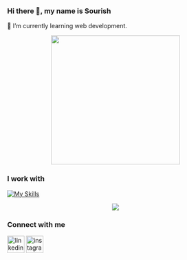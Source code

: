 ### Hi there 👋, my name is Sourish

🌱 I’m currently learning web development.
<div id="header" align="center">
  <img src="https://media.giphy.com/media/HLB0nLA36GCCo6JuB5/giphy.gif" width="300"/>
</div>

### I work with
[![My Skills](https://skillicons.dev/icons?i=mongodb,express,react,nodejs,graphql,apollo,materialui,html,css,javascript,git,linux,mysql,heroku&theme=light&perline=4)](https://skillicons.dev)

<p align="center">
  <a href="https://skillicons.dev">
    <img src="https://skillicons.dev/icons?i=mongodb,express,react,nodejs,graphql,apollo,materialui,html,css,javascript,git,linux,mysql,heroku&theme=light&perline=4" />
  </a>
</p>

### Connect with me
[<img src='https://cdn.jsdelivr.net/npm/simple-icons@3.0.1/icons/linkedin.svg' alt='linkedin' height='40'>](https://www.linkedin.com/in/sourish-bhattacharyya-699486135/)  [<img src='https://cdn.jsdelivr.net/npm/simple-icons@3.0.1/icons/instagram.svg' alt='instagram' height='40'>](https://www.instagram.com/artbysourish/)  
